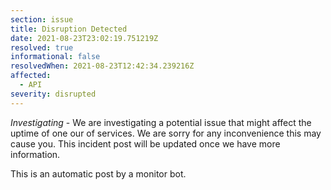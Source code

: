 ```yaml
---
section: issue
title: Disruption Detected
date: 2021-08-23T23:02:19.751219Z
resolved: true
informational: false
resolvedWhen: 2021-08-23T12:42:34.239216Z
affected:
  - API
severity: disrupted
---
```

*Investigating* - We are investigating a potential issue that might affect the uptime of one our of services. We are sorry for any inconvenience this may cause you. This incident post will be updated once we have more information.

This is an automatic post by a monitor bot.
        